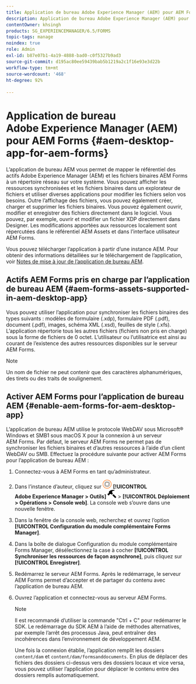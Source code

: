```yaml
---
title: Application de bureau Adobe Experience Manager (AEM) pour AEM Forms
description: Application de bureau Adobe Experience Manager (AEM) pour AEM Forms
contentOwner: khsingh
products: SG_EXPERIENCEMANAGER/6.5/FORMS
topic-tags: manage
noindex: true
role: Admin
exl-id: b87e07b1-4a19-4888-bad0-c0f5327b9ad3
source-git-commit: d195ac80ee59439bab5b1219a2c1f16e93e3d22b
workflow-type: tm+mt
source-wordcount: '468'
ht-degree: 92%

---
```


# Application de bureau Adobe Experience Manager (AEM) pour AEM Forms {#aem-desktop-app-for-aem-forms}

L’application de bureau AEM vous permet de mapper le référentiel des actifs Adobe Experience Manager (AEM) et les fichiers binaires AEM Forms à un répertoire réseau sur votre système. Vous pouvez afficher les ressources synchronisées et les fichiers binaires dans un explorateur de fichiers et utiliser diverses applications pour modifier les fichiers selon vos besoins. Outre l’affichage des fichiers, vous pouvez également créer, charger et supprimer les fichiers binaires. Vous pouvez également ouvrir, modifier et enregistrer des fichiers directement dans le logiciel. Vous pouvez, par exemple, ouvrir et modifier un fichier XDP directement dans Designer. Les modifications apportées aux ressources localement sont répercutées dans le référentiel AEM Assets et dans l’interface utilisateur AEM Forms.

Vous pouvez télécharger l’application à partir d’une instance AEM. Pour obtenir des informations détaillées sur le téléchargement de l’application, voir [Notes de mise à jour de l’application de bureau AEM](https://experienceleague.adobe.com/docs/experience-manager-desktop-app/using/release-notes.html?lang=fr).

## Actifs AEM Forms pris en charge par l’application de bureau AEM {#aem-forms-assets-supported-in-aem-desktop-app}

Vous pouvez utiliser l’application pour synchroniser les fichiers binaires des types suivants : modèles de formulaire (.xdp), formulaire PDF (.pdf), document (.pdf), images, schéma XML (.xsd), feuilles de style (.xfs). L’application répertorie tous les autres fichiers (fichiers non pris en charge) sous la forme de fichiers de 0 octet. L’utilisateur ou l’utilisatrice est ainsi au courant de l’existence des autres ressources disponibles sur le serveur AEM Forms. 

>[!NOTE]
>
>Un nom de fichier ne peut contenir que des caractères alphanumériques, des tirets ou des traits de soulignement.

## Activer AEM Forms pour l’application de bureau AEM {#enable-aem-forms-for-aem-desktop-app}

L’application de bureau AEM utilise le protocole WebDAV sous Microsoft® Windows et SMB1 sous macOS X pour la connexion à un serveur AEM Forms. Par défaut, le serveur AEM Forms ne permet pas de synchroniser les fichiers binaires et d’autres ressources à l’aide d’un client WebDAV ou SMB. Effectuez la procédure suivante pour activer AEM Forms pour l’application de bureau AEM :

1. Connectez-vous à AEM Forms en tant qu’administrateur.
1. Dans l’instance d’auteur, cliquez sur ![adobeexperiencemanager](assets/adobeexperiencemanager.png) **[!UICONTROL Adobe Experience Manager > Outils]** ![marteau](assets/hammer.png) > **[!UICONTROL Déploiement > Opérations > Console web]**. La console web s’ouvre dans une nouvelle fenêtre.
1. Dans la fenêtre de la console web, recherchez et ouvrez l’option **[!UICONTROL Configuration du module complémentaire Forms Manager]**.
1. Dans la boîte de dialogue Configuration du module complémentaire Forms Manager, désélectionnez la case à cocher **[!UICONTROL Synchroniser les ressources de façon asynchrone]**, puis cliquez sur **[!UICONTROL Enregistrer]**.
1. Redémarrez le serveur AEM Forms. Après le redémarrage, le serveur AEM Forms permet d’accepter et de partager du contenu avec lʼapplication de bureau AEM.
1. Ouvrez l’application et connectez-vous au serveur AEM Forms.

   >[!NOTE]
   >
   > Il est recommandé d’utiliser la commande &quot;Ctrl + C&quot; pour redémarrer le SDK. Le redémarrage du SDK AEM à l’aide de méthodes alternatives, par exemple l’arrêt des processus Java, peut entraîner des incohérences dans l’environnement de développement AEM.

   Une fois la connexion établie, l’application remplit les dossiers `content/dam` et `content/dam/formsanddocuments`. En plus de déplacer des fichiers des dossiers ci-dessus vers des dossiers locaux et vice versa, vous pouvez utiliser l’application pour déplacer le contenu entre des dossiers remplis automatiquement.
